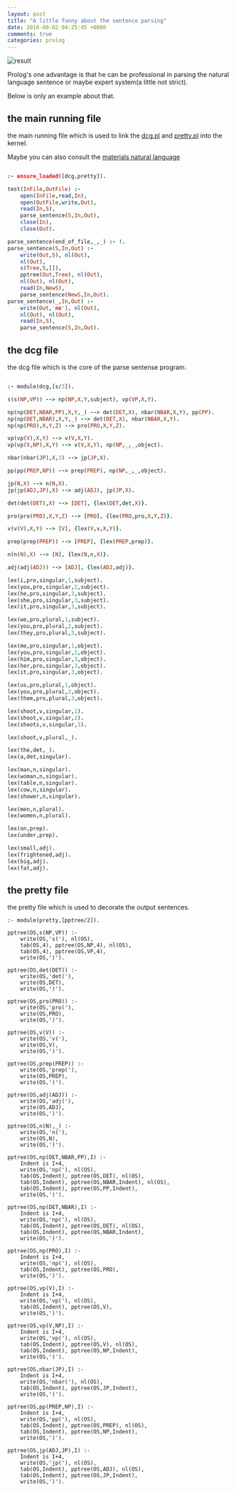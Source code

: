 ```yaml
---
layout: post
title: "A little funny about the sentence parsing"
date: 2016-08-02 04:25:45 +0800
comments: true
categories: prolog
---
```



![result][1]

Prolog's one advantage is that he can be professional in parsing the natural 
language sentence or maybe expert system(a little not strict).

Below is only an example about that.
<!--more-->



<h2 id="main">the main running file</h2>

the main running file which is used to link the [dcg.pl](#dcg) and [pretty.pl](#pretty) into the kernel.

Maybe you can also consult the [materials natural language][2]

``` prolog

:- ensure_loaded([dcg,pretty]).

test(InFile,OutFile) :-
    open(InFile,read,In),
    open(OutFile,write,Out),
    read(In,S),
    parse_sentence(S,In,Out),
    close(In),
    close(Out).

parse_sentence(end_of_file,_,_) :- !.
parse_sentence(S,In,Out) :-
    write(Out,S), nl(Out),
    nl(Out),
    s(Tree,S,[]),
    pptree(Out,Tree), nl(Out),
    nl(Out), nl(Out),
    read(In,NewS),
    parse_sentence(NewS,In,Out).
parse_sentence(_,In,Out) :-
    write(Out,'no'), nl(Out),
    nl(Out), nl(Out),
    read(In,S),
    parse_sentence(S,In,Out).
```


<h2 id="dcg">the dcg file</h2>
the dcg file which is the core of the parse sentense program.


``` prolog

:- module(dcg,[s/3]).

s(s(NP,VP)) --> np(NP,X,Y,subject), vp(VP,X,Y).

np(np(DET,NBAR,PP),X,Y,_) --> det(DET,X), nbar(NBAR,X,Y), pp(PP).
np(np(DET,NBAR),X,Y,_) --> det(DET,X), nbar(NBAR,X,Y).
np(np(PRO),X,Y,Z) --> pro(PRO,X,Y,Z).

vp(vp(V),X,Y) --> v(V,X,Y).
vp(vp(V,NP),X,Y) --> v(V,X,Y), np(NP,_,_,object).

nbar(nbar(JP),X,3) --> jp(JP,X).

pp(pp(PREP,NP)) --> prep(PREP), np(NP,_,_,object).

jp(N,X) --> n(N,X).
jp(jp(ADJ,JP),X) --> adj(ADJ), jp(JP,X).

det(det(DET),X) --> [DET], {lex(DET,det,X)}.

pro(pro(PRO),X,Y,Z) --> [PRO], {lex(PRO,pro,X,Y,Z)}.

v(v(V),X,Y) --> [V], {lex(V,v,X,Y)}.

prep(prep(PREP)) --> [PREP], {lex(PREP,prep)}.

n(n(N),X) --> [N], {lex(N,n,X)}.

adj(adj(ADJ)) --> [ADJ], {lex(ADJ,adj)}.

lex(i,pro,singular,1,subject).
lex(you,pro,singular,2,subject).
lex(he,pro,singular,3,subject).
lex(she,pro,singular,3,subject).
lex(it,pro,singular,3,subject).

lex(we,pro,plural,1,subject).
lex(you,pro,plural,2,subject).
lex(they,pro,plural,3,subject).

lex(me,pro,singular,1,object).
lex(you,pro,singular,2,object).
lex(him,pro,singular,3,object).
lex(her,pro,singular,3,object).
lex(it,pro,singular,3,object).

lex(us,pro,plural,1,object).
lex(you,pro,plural,2,object).
lex(them,pro,plural,3,object).

lex(shoot,v,singular,1).
lex(shoot,v,singular,2).
lex(shoots,v,singular,3).

lex(shoot,v,plural,_).

lex(the,det,_).
lex(a,det,singular).

lex(man,n,singular).
lex(woman,n,singular).
lex(table,n,singular).
lex(cow,n,singular).
lex(shower,n,singular).

lex(men,n,plural).
lex(women,n,plural).

lex(on,prep).
lex(under,prep).

lex(small,adj).
lex(frightened,adj).
lex(big,adj).
lex(fat,adj).
```



<h2 id="pretty">the pretty file</h2> 
the pretty file which is used to decorate the output sentences.

```
:- module(pretty,[pptree/2]).

pptree(OS,s(NP,VP)) :- 
    write(OS,'s('), nl(OS),
    tab(OS,4), pptree(OS,NP,4), nl(OS),
    tab(OS,4), pptree(OS,VP,4),
    write(OS,')').

pptree(OS,det(DET)) :-
    write(OS,'det('),
    write(OS,DET),
    write(OS,')').

pptree(OS,pro(PRO)) :-
    write(OS,'pro('),
    write(OS,PRO),
    write(OS,')').

pptree(OS,v(V)) :-
    write(OS,'v('),
    write(OS,V),
    write(OS,')').

pptree(OS,prep(PREP)) :-
    write(OS,'prep('),
    write(OS,PREP),
    write(OS,')').

pptree(OS,adj(ADJ)) :-
    write(OS,'adj('),
    write(OS,ADJ),
    write(OS,')').

pptree(OS,n(N),_) :-
    write(OS,'n('),
    write(OS,N),
    write(OS,')').

pptree(OS,np(DET,NBAR,PP),I) :-
    Indent is I+4,
    write(OS,'np('), nl(OS),
    tab(OS,Indent), pptree(OS,DET), nl(OS), 
    tab(OS,Indent), pptree(OS,NBAR,Indent), nl(OS),
    tab(OS,Indent), pptree(OS,PP,Indent),
    write(OS,')').

pptree(OS,np(DET,NBAR),I) :-
    Indent is I+4,
    write(OS,'np('), nl(OS),
    tab(OS,Indent), pptree(OS,DET), nl(OS), 
    tab(OS,Indent), pptree(OS,NBAR,Indent),
    write(OS,')').

pptree(OS,np(PRO),I) :-
    Indent is I+4,
    write(OS,'np('), nl(OS),
    tab(OS,Indent), pptree(OS,PRO),
    write(OS,')').

pptree(OS,vp(V),I) :-
    Indent is I+4,
    write(OS,'vp('), nl(OS),
    tab(OS,Indent), pptree(OS,V),
    write(OS,')').

pptree(OS,vp(V,NP),I) :-
    Indent is I+4,
    write(OS,'vp('), nl(OS),
    tab(OS,Indent), pptree(OS,V), nl(OS),
    tab(OS,Indent), pptree(OS,NP,Indent),
    write(OS,')').

pptree(OS,nbar(JP),I) :-
    Indent is I+4,
    write(OS,'nbar('), nl(OS),
    tab(OS,Indent), pptree(OS,JP,Indent),
    write(OS,')').

pptree(OS,pp(PREP,NP),I) :-
    Indent is I+4,
    write(OS,'pp('), nl(OS),
    tab(OS,Indent), pptree(OS,PREP), nl(OS),
    tab(OS,Indent), pptree(OS,NP,Indent),
    write(OS,')').

pptree(OS,jp(ADJ,JP),I) :-
    Indent is I+4,
    write(OS,'jp('), nl(OS),
    tab(OS,Indent), pptree(OS,ADJ), nl(OS),
    tab(OS,Indent), pptree(OS,JP,Indent),
    write(OS,')').

```



[1]: /images/prolog/result.png
[2]: http://jueqingsizhe66.github.io/blog/2016/07/28/prolog-some-exercises/#8 
